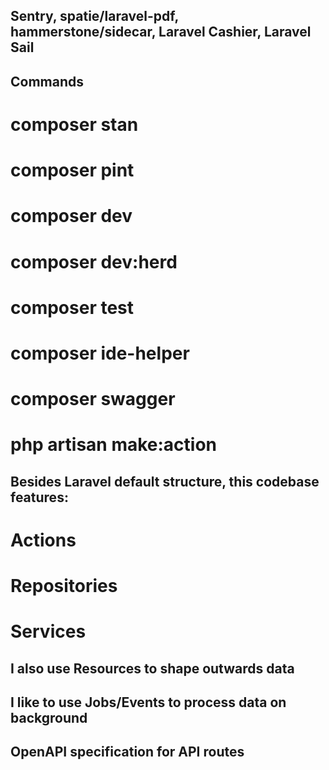 ## Sentry, spatie/laravel-pdf, hammerstone/sidecar, Laravel Cashier, Laravel Sail

## Commands
# composer stan
# composer pint
# composer dev
# composer dev:herd
# composer test
# composer ide-helper
# composer swagger
# php artisan make:action 

## Besides Laravel default structure, this codebase features:
# Actions
# Repositories
# Services

## I also use Resources to shape outwards data

## I like to use Jobs/Events to process data on background

## OpenAPI specification for API routes